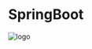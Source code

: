 # SpringBoot
![logo](https://encrypted-tbn0.gstatic.com/images?q=tbn:ANd9GcQofnHvK5Mgd1FHqxw7TWgDpix1OmNDWF799wkhqDp1_T6zy1-LTQ) 
